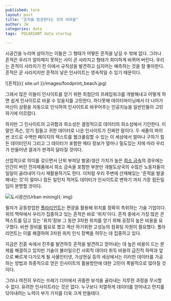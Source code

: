 ```yaml
---
published: ture
layout: post
title: "흔적을 발견한다는 것의 어려움"
author: JH
categories: data
tags:  POLARIANT data startup

---
```


시공간을 누리며 살아가는 이들은 그 형태가 어떻든 흔적을 남길 수 밖에 없다. 그러나 흔적은 우리가 알아채지 못하는 사이 곧 사라지고 형태가 희미하게 바뀌어 버린다. 우리는 흔적이 사라지기 전 이에서 규칙성을 발견하고 심지어는 예측하는 것을 참 좋아한다. 흔적은 곧 사라지지만 흔적이 낳은 인사이트는 영속적일 수 있기 때문이다.

![흔적]({{ site.url }}/images/foodprint_beach.jpg)

그래서 많은 이들이 인사이트를 얻기 위한 최첨단의 프레임워크를 개발해내고 어떻게 하면 쉽게 인사이트로 바꿀 수 있을지를 고민한다. 하다못해 데이터마이닝에서 더 나아가 머신이 상황을 자동으로 인식하여 인사이트로 바꾸어주는 인공지능을 일반인들이 고민하기에 이르렀다.

하지만 그 인사이트의 고귀함과 희소성은 결정적으로 데이터의 희소성에서 기인한다. 이말인 즉슨, 얻기 힘들고 귀한 데이터로 나온 인사이트가 진짜란 말이다. 두 세줄의 파이썬 코드로 수백만 페이지의 텍스트를 웹크롤링할 수 있는 이 세상에서 얼마나 구하기 힘든 데이터인지 그리고 그 데이터가 포함한 메타 정보가 얼마나 밀도있는 지에 따라 우리가 만들어낸 결과가 현격히 달라질 것이다.

산업적으로 의미를 갖으면서 단위 부피당 발굴/생산 가치가 높은 [희소 금속](http://www.joongboo.com/news/articleView.html?idxno=870753)의 경우에는 인간이 버린 전자제품에서 희소 금속을 포함한 부분만 개발도상국의 수많은 노동자들이 일일이 골라내어 다시 재활용하기도 한다. 이처럼 우리 주변에 산재해있는 '흔적을 발굴해내는 것'이 얼마나 힘든 일인지 적어도 데이터가 인사이트로 변하기 까지 가장 힘든일임이 분명할 것이다. 


![도시광산(Urban mining)]({{site.url}}/images/urban_mining.jpg){: img}


필자가 공동창업한 [폴라리언트][폴라리언트]는 편광을 활용해 위치를 정확히 측위하는 기술 기업이다. 위의 맥락에서 우리가 집중하고 있는 흔적은 바로 '위치'이다. 흔적 중에서 가장 많은 콘텍스트를 담고 있는 '위치'정보 그 동안 3차원 위치를 얻기 위해 굉장히 높은 비용을 요구했다. 비싼 장비를 필요로 했고 계산 하기위한 고성능의 컴퓨팅 자원이 필요했다. 폴라리언트는 이를 해결하여 3차원 위치 인식 장벽을 허무는 데 집중하고 있다.

지금은 진흙 속에서 진주를 발견하듯 흔적을 발견하고 얻어내는 데 높은 비용이 드는 문제를 해결하고 있지만 기술이 불러일으킨 사회적 데이터 취득 비용의 급진적 하락과 앞으로 빠르게 다가오게 될 사물인터넷, 가상현실 등의 세상에서는 이러한 데이터를 가공하는 방법과 최종적으로 얻은 인사이트의 활용방안에 대한 고민이 폭발적으로 많아질 것이다.

그러나 여전히 우리는 쓰레기 더미에서 귀중한 보석을 골라내는 지루한 과정을 무시할 수 없다. 유려한 인사이트라는 것은 없다. 누구보다 치열하게 데이터를 얻어내고 먼지를 닦아내려는 노력이 부가 가치를 더욱 크게 만들테다.


[폴라리언트]: http://polariant.io


